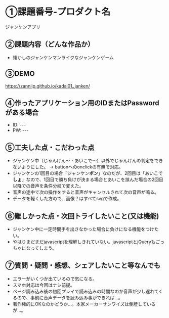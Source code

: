 # ①課題番号-プロダクト名

ジャンケンアプリ

## ②課題内容（どんな作品か）

- 懐かしのジャンケンマンライクなジャンケンゲーム

## ③DEMO

https://zannijp.github.io/kadai01_janken/

## ④作ったアプリケーション用のIDまたはPasswordがある場合

- ID: ---
- PW: ---

## ⑤工夫した点・こだわった点

- ジャンケン中（じゃんけん～・あいこで～）以外でじゃんけんの判定をできないようにした。 → buttonへのonclickの有無で対応。
- ジャンケンの1回目の場合「ジャンケン**ポン**」なのだが、2回目は「あいこで**しょ**」なので、1回目で勝ち負けが決まる場合とあいこを挟んだ場合の2回目以降での音声を条件分岐で変えた。
- 音声の途中で次の操作をすると音声がキャンセルされて次の音声が鳴る。
- データを軽くした方ので、画像？はすべてsvgで作成。

## ⑥難しかった点・次回トライしたいこと(又は機能)

- ジャンケン中に一定時間手を出さなかった場合に負けになる機能をつけたい。
- やはりまだまだjavascriptを理解しきれていない。javascriptとjQueryもごっちゃになってしまう。

## ⑦質問・疑問・感想、シェアしたいこと等なんでも

- エラーがいくつか出ているので気になる。
- スマホ対応は今回はナシ前提。
- ページ読み込み後の初回プレイで読み込みの時間なのか音声が少し遅れてくるので、事前に音声データを読み込み事ができれば…。
- 著作権的にOKなのかどうか…。本家メーカーサンワイズは倒産しているが…。
